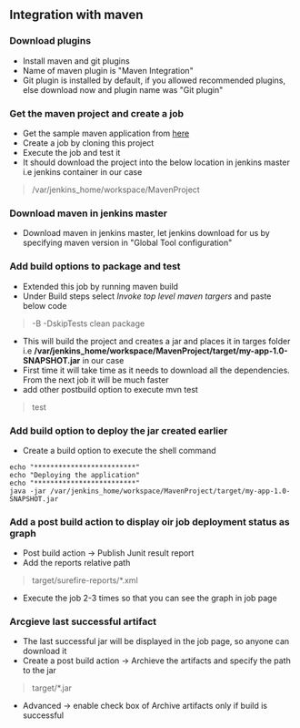 ## Integration with maven

### Download plugins
* Install maven and git plugins
* Name of maven plugin is "Maven Integration"
* Git plugin is installed by default, if you allowed recommended plugins, else download now and plugin name was "Git plugin"

### Get the maven project and create a job
* Get the sample maven application from [here](https://github.com/bhuvanchandmaddi/simple-java-maven-app.git)
* Create a job by cloning this project
* Execute the job and test it
* It should download the project into the below location in jenkins master i.e jenkins container in our case
>/var/jenkins_home/workspace/MavenProject

### Download maven in jenkins master
* Download maven in jenkins master, let jenkins download for us by specifying maven version in "Global Tool configuration"

### Add build options to package and test
* Extended this job by running maven build 
* Under Build steps select *Invoke top level maven targers* and paste below code
>-B -DskipTests clean package
* This will build the project and creates a jar and places it in targes folder i.e **/var/jenkins_home/workspace/MavenProject/target/my-app-1.0-SNAPSHOT.jar** in our case
* First time it will take time as it needs to download all the dependencies. From the next job it will be much faster
* add other postbuild option to execute mvn test
>test

### Add build option to deploy the jar created earlier
* Create a build option to execute the shell command
```code
echo "*************************"
echo "Deploying the application"
echo "*************************"
java -jar /var/jenkins_home/workspace/MavenProject/target/my-app-1.0-SNAPSHOT.jar
```

### Add a post build action to display oir job deployment status as graph
* Post build action -> Publish Junit result report
* Add the reports relative path
>target/surefire-reports/*.xml
* Execute the job 2-3 times so that you can see the graph in job page

### Arcgieve last successful artifact
* The last successful jar will be displayed in the job page, so anyone can download it
* Create a post build action -> Archieve the artifacts and specify the path to the jar
>target/*.jar
* Advanced -> enable check box of Archive artifacts only if build is successful